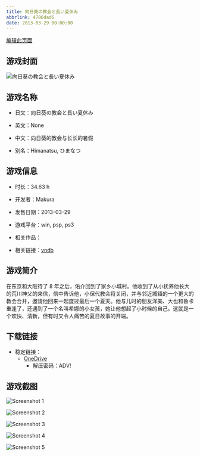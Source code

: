 ```yaml
---
title: 向日葵の教会と長い夏休み
abbrlink: 4786dad6
date: 2013-03-29 00:00:00
---
```

[编辑此页面](https://github.com/ACG-3/ADV3-source/blob/main/source/_posts/games/%E5%90%91%E6%97%A5%E8%91%B5%E3%81%AE%E6%95%99%E4%BC%9A%E3%81%A8%E9%95%B7%E3%81%84%E5%A4%8F%E4%BC%91%E3%81%BF.md)

## 游戏封面

![向日葵の教会と長い夏休み](https://pan.timero.xyz/d/onedrive/img_lib_001/%E5%90%91%E6%97%A5%E8%91%B5%E3%81%AE%E6%95%99%E4%BC%9A%E3%81%A8%E9%95%B7%E3%81%84%E5%A4%8F%E4%BC%91%E3%81%BF_cover.avif)


## 游戏名称

- 日文：向日葵の教会と長い夏休み
- 英文：None
- 中文：向日葵的教会与长长的暑假

- 别名：Himanatsu, ひまなつ


## 游戏信息

- 时长：34.63 h
- 开发者：Makura
- 发售日期：2013-03-29
- 游戏平台：win, psp, ps3
- 相关作品：

- 相关链接：[vndb](https://vndb.org/v10557)


## 游戏简介

在东京和大阪待了 8 年之后，佑介回到了家乡小城村。他收到了从小抚养他长大的荒川神父的来信，信中告诉他，小保代教会将关闭，并与邻近城镇的一个更大的教会合并，邀请他回来一起度过最后一个夏天。他与儿时的朋友洋美、大也和鲁卡重逢了，还遇到了一个名叫希娜的小女孩，她让他想起了小时候的自己。这就是一个欢快、清新，但有时又令人痛苦的夏日故事的开端。




## 下载链接

- 稳定链接：
    - [OneDrive](https://pan.timero.xyz/onedrive/adv_lib_001/%E5%90%91%E6%97%A5%E8%91%B5%E3%81%AE%E6%95%99%E4%BC%9A%E3%81%A8%E9%95%B7%E3%81%84%E5%A4%8F%E4%BC%91%E3%81%BF)
        - 解压密码：ADV!



## 游戏截图


![Screenshot 1](https://pan.timero.xyz/d/onedrive/img_lib_001/%E5%90%91%E6%97%A5%E8%91%B5%E3%81%AE%E6%95%99%E4%BC%9A%E3%81%A8%E9%95%B7%E3%81%84%E5%A4%8F%E4%BC%91%E3%81%BF_Screenshot_1.avif)

![Screenshot 2](https://pan.timero.xyz/d/onedrive/img_lib_001/%E5%90%91%E6%97%A5%E8%91%B5%E3%81%AE%E6%95%99%E4%BC%9A%E3%81%A8%E9%95%B7%E3%81%84%E5%A4%8F%E4%BC%91%E3%81%BF_Screenshot_2.avif)

![Screenshot 3](https://pan.timero.xyz/d/onedrive/img_lib_001/%E5%90%91%E6%97%A5%E8%91%B5%E3%81%AE%E6%95%99%E4%BC%9A%E3%81%A8%E9%95%B7%E3%81%84%E5%A4%8F%E4%BC%91%E3%81%BF_Screenshot_3.avif)

![Screenshot 4](https://pan.timero.xyz/d/onedrive/img_lib_001/%E5%90%91%E6%97%A5%E8%91%B5%E3%81%AE%E6%95%99%E4%BC%9A%E3%81%A8%E9%95%B7%E3%81%84%E5%A4%8F%E4%BC%91%E3%81%BF_Screenshot_4.avif)

![Screenshot 5](https://pan.timero.xyz/d/onedrive/img_lib_001/%E5%90%91%E6%97%A5%E8%91%B5%E3%81%AE%E6%95%99%E4%BC%9A%E3%81%A8%E9%95%B7%E3%81%84%E5%A4%8F%E4%BC%91%E3%81%BF_Screenshot_5.avif)

